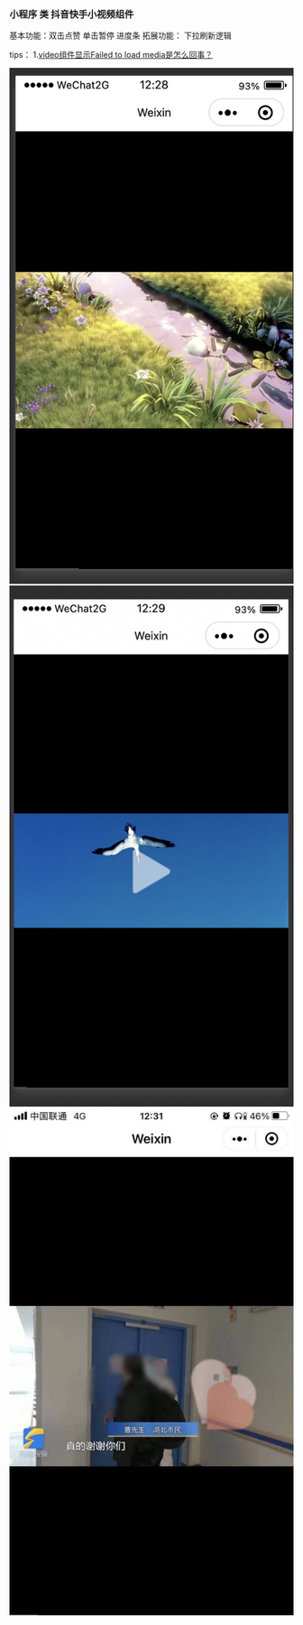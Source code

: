 ### 小程序 类 抖音快手小视频组件

基本功能：双击点赞 单击暂停 进度条
拓展功能： 下拉刷新逻辑 



tips：
1.[video组件显示Failed to load media是怎么回事？](https://developers.weixin.qq.com/community/develop/doc/0004ecb5cf0dd0ecc0994172557000)

![1](./screenshot/1.png)
![2](./screenshot/2.png)
![3](./screenshot/3.jpeg)